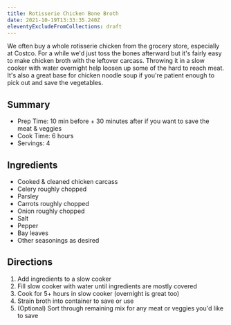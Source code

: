 ```yaml
---
title: Rotisserie Chicken Bone Broth
date: 2021-10-19T13:33:35.240Z
eleventyExcludeFromCollections: draft
---
```

We often buy a whole rotisserie chicken from the grocery store, especially at Costco. For a while we'd just toss the bones afterward but it's fairly easy to make chicken broth with the leftover carcass. Throwing it in a slow cooker with water overnight help loosen up some of the hard to reach meat. It's also a great base for chicken noodle soup if you're patient enough to pick out and save the vegetables.

## Summary

- Prep Time: 10 min before + 30 minutes after if you want to save the meat & veggies
- Cook Time: 6 hours
- Servings: 4

## Ingredients

- Cooked & cleaned chicken carcass
- Celery roughly chopped
- Parsley
- Carrots roughly chopped
- Onion roughly chopped
- Salt
- Pepper
- Bay leaves
- Other seasonings as desired

## Directions

1. Add ingredients to a slow cooker
1. Fill slow cooker with water until ingredients are mostly covered
1. Cook for 5+ hours in slow cooker (overnight is great too)
1. Strain broth into container to save or use
1. (Optional) Sort through remaining mix for any meat or veggies you'd like to save
